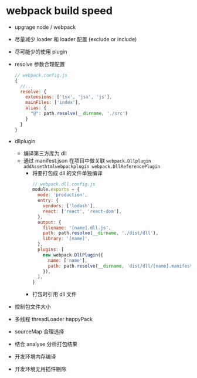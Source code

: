 # webpack build speed

- upgrage node / webpack
- 尽量减少 loader 和 loader 配置 (exclude or include)
- 尽可能少的使用 plugin
- resolve 参数合理配置
  ```js
  // webpack.config.js
  {
    //...
    resolve: {
      extensions: ['tsx', 'jsx', 'js'],
      mainFiles: ['index'],
      alias: {
        "@": path.resolve(__dirname, './src')
      }
    }
  }
  ```
- dllplugin

  - 编译第三方库为 dll
  - 通过 manifest.json 在项目中做关联 `webpack.Dllplugin addAssethtmlwebpackplugin webpack.DllReferencePlugin`
    - 将要打包成 dll 的文件单独编译
      ```js
      // webpack.dll.config.js
      module.exports = {
        mode: 'production',
        entry: {
          vendors: ['lodash'],
          react: ['react', 'react-dom'],
        },
        output: {
          filename: '[name].dll.js',
          path: path.resolve(__dirname, './dist/dll'),
          library: '[name]',
        },
        plugins: [
          new webpack.DllPlugin({
            name: ['name'],
            path: path.resolve(__dirname, 'dist/dll/[name].manifest.json'),
          }),
        ],
      }
      ```
    - 打包时引用 dll 文件

- 控制包文件大小

- 多线程 threadLoader happyPack

- sourceMap 合理选择

- 结合 analyse 分析打包结果

- 开发环境内存编译

- 开发环境无用插件剔除
